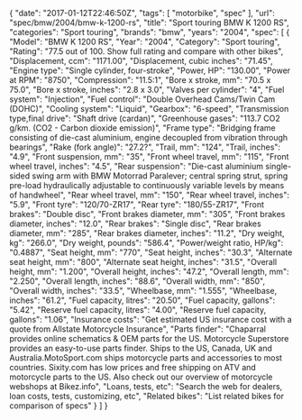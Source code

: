 {
    "date": "2017-01-12T22:46:50Z",
    "tags": [
        "motorbike",
        "spec"
    ],
    "url": "spec\/bmw\/2004\/bmw-k-1200-rs",
    "title": "Sport touring BMW  K 1200 RS",
    "categories": "Sport touring",
    "brands": "bmw",
    "years": "2004",
    "spec": [
        {
            "Model": "BMW  K 1200 RS",
            "Year": "2004",
            "Category": "Sport touring",
            "Rating": "77.5 out of 100. Show full rating and compare with other bikes",
            "Displacement, ccm": "1171.00",
            "Displacement, cubic inches": "71.45",
            "Engine type": "Single cylinder, four-stroke",
            "Power, HP": "130.00",
            "Power at RPM": "8750",
            "Compression": "11.5:1",
            "Bore x stroke, mm": "70.5 x 75.0",
            "Bore x stroke, inches": "2.8 x 3.0",
            "Valves per cylinder": "4",
            "Fuel system": "Injection",
            "Fuel control": "Double Overhead Cams\/Twin Cam (DOHC)",
            "Cooling system": "Liquid",
            "Gearbox": "6-speed",
            "Transmission type,final drive": "Shaft drive (cardan)",
            "Greenhouse gases": "113.7 CO2 g\/km. (CO2 - Carbon dioxide emission)",
            "Frame type": "Bridging frame consisting of die-cast aluminium, engine decoupled from vibration through bearings",
            "Rake (fork angle)": "27.2?",
            "Trail, mm": "124",
            "Trail, inches": "4.9",
            "Front suspension, mm": "35",
            "Front wheel travel, mm": "115",
            "Front wheel travel, inches": "4.5",
            "Rear suspension": "Die-cast aluminium single-sided swing arm with BMW Motorrad Paralever; central spring strut, spring pre-load hydraulically adjustable to continuously variable levels by means of handwheel",
            "Rear wheel travel, mm": "150",
            "Rear wheel travel, inches": "5.9",
            "Front tyre": "120\/70-ZR17",
            "Rear tyre": "180\/55-ZR17",
            "Front brakes": "Double disc",
            "Front brakes diameter, mm": "305",
            "Front brakes diameter, inches": "12.0",
            "Rear brakes": "Single disc",
            "Rear brakes diameter, mm": "285",
            "Rear brakes diameter, inches": "11.2",
            "Dry weight, kg": "266.0",
            "Dry weight, pounds": "586.4",
            "Power\/weight ratio, HP\/kg": "0.4887",
            "Seat height, mm": "770",
            "Seat height, inches": "30.3",
            "Alternate seat height, mm": "800",
            "Alternate seat height, inches": "31.5",
            "Overall height, mm": "1.200",
            "Overall height, inches": "47.2",
            "Overall length, mm": "2.250",
            "Overall length, inches": "88.6",
            "Overall width, mm": "850",
            "Overall width, inches": "33.5",
            "Wheelbase, mm": "1.555",
            "Wheelbase, inches": "61.2",
            "Fuel capacity, litres": "20.50",
            "Fuel capacity, gallons": "5.42",
            "Reserve fuel capacity, litres": "4.00",
            "Reserve fuel capacity, gallons": "1.06",
            "Insurance costs": "Get estimated US insurance cost with a quote from Allstate Motorcycle Insurance",
            "Parts finder": "Chaparral provides online schematics & OEM parts for the US.   Motorcycle Superstore provides an easy-to-use parts finder. Ships to the US, Canada, UK and Australia.MotoSport.com ships motorcycle parts and accessories to most countries.    Sixity.com has low prices and free shipping on ATV and motorcycle parts to the US. Also check out our overview of motorcycle webshops at Bikez.info",
            "Loans, tests, etc": "Search the web for dealers, loan costs, tests, customizing, etc",
            "Related bikes": "List related bikes for comparison of specs"
        }
    ]
}